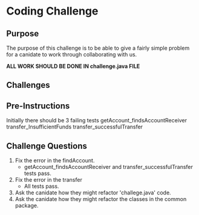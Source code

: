 # Coding Challenge
 
## Purpose
The purpose of this challenge is to be able to give a fairly simple problem for a canidate to work through collaborating with us.
 
**ALL WORK SHOULD BE DONE IN challenge.java FILE**
 
## Challenges
## Pre-Instructions

Initially there should be 3 failing tests
getAccount_findsAccountReceiver
transfer_InsufficientFunds
transfer_successfulTransfer
 
## Challenge Questions
1. Fix the error in the findAccount.
    - getAccount_findsAccountReceiver and transfer_successfulTransfer tests pass.
2. Fix the error in the transfer
    - All tests pass. 
3. Ask the canidate how they might refactor 'challege.java' code.
4. Ask the canidate how they might refactor the classes in the common package.
